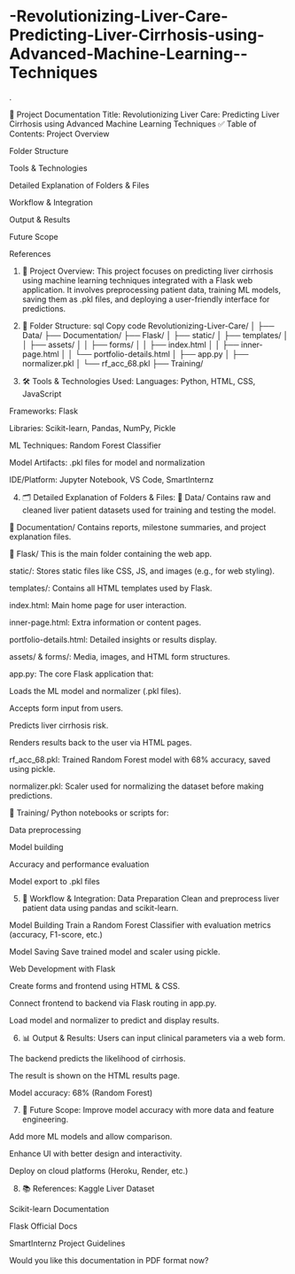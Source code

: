 # -Revolutionizing-Liver-Care-Predicting-Liver-Cirrhosis-using-Advanced-Machine-Learning--Techniques
.

📘 Project Documentation
Title: Revolutionizing Liver Care: Predicting Liver Cirrhosis using Advanced Machine Learning Techniques
✅ Table of Contents:
Project Overview

Folder Structure

Tools & Technologies

Detailed Explanation of Folders & Files

Workflow & Integration

Output & Results

Future Scope

References

1. 🎯 Project Overview:
This project focuses on predicting liver cirrhosis using machine learning techniques integrated with a Flask web application. It involves preprocessing patient data, training ML models, saving them as .pkl files, and deploying a user-friendly interface for predictions.

2. 📁 Folder Structure:
sql
Copy code
Revolutionizing-Liver-Care/
│
├── Data/
├── Documentation/
├── Flask/
│   ├── static/
│   ├── templates/
│   │   ├── assets/
│   │   ├── forms/
│   │   ├── index.html
│   │   ├── inner-page.html
│   │   └── portfolio-details.html
│   ├── app.py
│   ├── normalizer.pkl
│   └── rf_acc_68.pkl
├── Training/
3. 🛠️ Tools & Technologies Used:
Languages: Python, HTML, CSS, JavaScript

Frameworks: Flask

Libraries: Scikit-learn, Pandas, NumPy, Pickle

ML Techniques: Random Forest Classifier

Model Artifacts: .pkl files for model and normalization

IDE/Platform: Jupyter Notebook, VS Code, SmartInternz

4. 🗂️ Detailed Explanation of Folders & Files:
🔹 Data/
Contains raw and cleaned liver patient datasets used for training and testing the model.

🔹 Documentation/
Contains reports, milestone summaries, and project explanation files.

🔹 Flask/
This is the main folder containing the web app.

static/:
Stores static files like CSS, JS, and images (e.g., for web styling).

templates/:
Contains all HTML templates used by Flask.

index.html: Main home page for user interaction.

inner-page.html: Extra information or content pages.

portfolio-details.html: Detailed insights or results display.

assets/ & forms/: Media, images, and HTML form structures.

app.py:
The core Flask application that:

Loads the ML model and normalizer (.pkl files).

Accepts form input from users.

Predicts liver cirrhosis risk.

Renders results back to the user via HTML pages.

rf_acc_68.pkl:
Trained Random Forest model with 68% accuracy, saved using pickle.

normalizer.pkl:
Scaler used for normalizing the dataset before making predictions.

🔹 Training/
Python notebooks or scripts for:

Data preprocessing

Model building

Accuracy and performance evaluation

Model export to .pkl files

5. 🔁 Workflow & Integration:
Data Preparation
Clean and preprocess liver patient data using pandas and scikit-learn.

Model Building
Train a Random Forest Classifier with evaluation metrics (accuracy, F1-score, etc.)

Model Saving
Save trained model and scaler using pickle.

Web Development with Flask

Create forms and frontend using HTML & CSS.

Connect frontend to backend via Flask routing in app.py.

Load model and normalizer to predict and display results.

6. 📊 Output & Results:
Users can input clinical parameters via a web form.

The backend predicts the likelihood of cirrhosis.

The result is shown on the HTML results page.

Model accuracy: 68% (Random Forest)

7. 🔮 Future Scope:
Improve model accuracy with more data and feature engineering.

Add more ML models and allow comparison.

Enhance UI with better design and interactivity.

Deploy on cloud platforms (Heroku, Render, etc.)

8. 📚 References:
Kaggle Liver Dataset

Scikit-learn Documentation

Flask Official Docs

SmartInternz Project Guidelines

Would you like this documentation in PDF format now?







